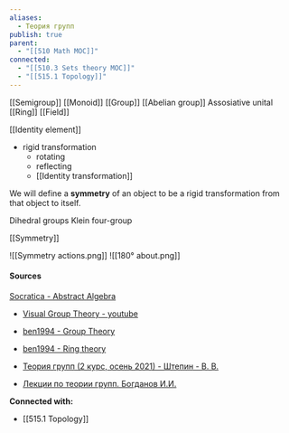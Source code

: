 ```yaml
---
aliases:
  - Теория групп
publish: true
parent:
  - "[[510 Math MOC]]"
connected:
  - "[[510.3 Sets theory MOC]]"
  - "[[515.1 Topology]]"
---
```


[[Semigroup]]
[[Monoid]]
[[Group]]
[[Abelian group]]
Assosiative unital [[Ring]]
[[Field]]

[[Identity element]]

- rigid transformation
	- rotating
	- reflecting
	- [[Identity transformation]]

We will define a **symmetry** of an object to be a rigid transformation from that object to itself.

Dihedral groups
Klein four-group

[[Symmetry]]

![[Symmetry actions.png]]
![[180° about.png]]




#### Sources
[Socratica - Abstract Algebra](https://www.youtube.com/playlist?list=PLi01XoE8jYoi3SgnnGorR_XOW3IcK-TP6)
- [Visual Group Theory - youtube](https://www.youtube.com/watch?v=2ihiR8hJlMs)
- [ben1994 - Group Theory](https://www.youtube.com/playlist?list=PLAvgI3H-gclb_Xy7eTIXkkKt3KlV6gk9_)
- [ben1994 - Ring theory](https://www.youtube.com/playlist?list=PLAvgI3H-gclZ-DYOVyyTkJBUXZ_R1JEZP)


- [Теория групп (2 курс, осень 2021) - Штепин - В. В.](https://www.youtube.com/playlist?list=PL4_hYwCyhAvZvM7cKGyAM0pO19owA2vCz)
- [Лекции по теории групп. Богданов И.И.](https://www.youtube.com/playlist?list=PLyBWNG-pZKx6pWlAfPRo2X_kPWyzq1ebj)


**Connected with:**
- [[515.1 Topology]]

